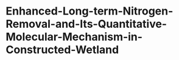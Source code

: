 # Enhanced-Long-term-Nitrogen-Removal-and-Its-Quantitative-Molecular-Mechanism-in-Constructed-Wetland